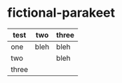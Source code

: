 # fictional-parakeet

test | two | three
--- | --- | ---
<a id='one'>one</a> | bleh | bleh
<a id='two'>two</a> | | bleh
<a id='three'>three</a> | | 

